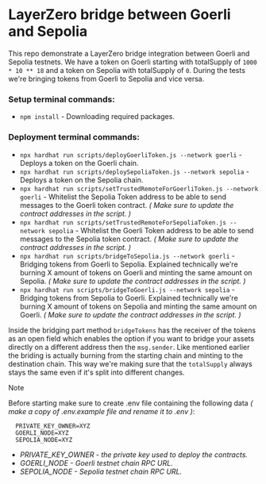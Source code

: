 # LayerZero bridge between Goerli and Sepolia
This repo demonstrate a LayerZero bridge integration between Goerli and Sepolia testnets. We have a token on Goerli starting with totalSupply of `1000 * 10 ** 18` and a token on Sepolia with totalSupply of `0`. During the tests we're bringing tokens from Goerli to Sepolia and vice versa.

### Setup terminal commands:
* ```npm install``` - Downloading required packages.

### Deployment terminal commands:
* `npx hardhat run scripts/deployGoerliToken.js --network goerli` - Deploys a token on the Goerli chain.
* `npx hardhat run scripts/deploySepoliaToken.js --network sepolia` - Deploys a token on the Sepolia chain.
* `npx hardhat run scripts/setTrustedRemoteForGoerliToken.js --network goerli` - Whitelist the Sepolia Token address to be able to send messages to the Goerli token contract. _( Make sure to update the contract addresses in the script. )_
* `npx hardhat run scripts/setTrustedRemoteForSepoliaToken.js --network sepolia` - Whitelist the Goerli Token address to be able to send messages to the Sepolia token contract. _( Make sure to update the contract addresses in the script. )_
* `npx hardhat run scripts/bridgeToSepolia.js --network goerli` - Bridging tokens from Goerli to Sepolia. Explained technically we're burning X amount of tokens on Goerli and minting the same amount on Sepolia. _( Make sure to update the contract addresses in the script. )_
* `npx hardhat run scripts/bridgeToGoerli.js --network sepolia` - Bridging tokens from Sepolia to Goerli. Explained technically we're burning X amount of tokens on Sepolia and minting the same amount on Goerli. _( Make sure to update the contract addresses in the script. )_

Inside the bridging part method `bridgeTokens` has the receiver of the tokens as an open field which enables the option if you want to bridge your assets directly on a different address then the `msg.sender`. Like mentioned earlier the briding is actually burning from the starting chain and minting to the destination chain. This way we're making sure that the `totalSupply` always stays the same even if it's split into different changes.

> [!NOTE]  
> Before starting make sure to create .env file containing the following data _( make a copy of .env.example file and rename it to .env )_:
> ```
>   PRIVATE_KEY_OWNER=XYZ
>   GOERLI_NODE=XYZ
>   SEPOLIA_NODE=XYZ
> ```
> - *PRIVATE_KEY_OWNER - the private key used to deploy the contracts.*
> - *GOERLI_NODE - Goerli testnet chain RPC URL.*
> - *SEPOLIA_NODE - Sepolia testnet chain RPC URL.*